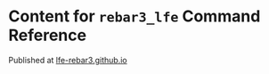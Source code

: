 # Content for `rebar3_lfe` Command Reference
Published at [lfe-rebar3.github.io](https://lfe-rebar3.github.io/)
